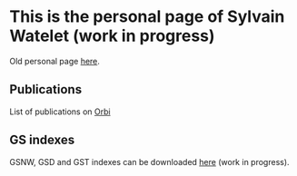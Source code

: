 # This is the personal page of Sylvain Watelet (work in progress)

Old personal page [here](http://modb.oce.ulg.ac.be/mediawiki/index.php/User:Swat).

## Publications

List of publications on <a href="http://orbi.ulg.ac.be/simple-search?query=%28%28uid%3Au220366%29%29&amp;title=Publications+of+Sylvain+Watelet&amp;sort_by0=1&amp;order0=DESC&amp;sort_by1=3&amp;order1=ASC&amp;sort_by2=2&amp;order2=ASC">Orbi</a>

## GS indexes

GSNW, GSD and GST indexes can be downloaded [here](https://raw.githubusercontent.com/swatelet/swatelet.github.io/master/GSindexes_1940_2014_release20170717.txt) (work in progress).
